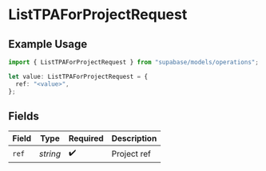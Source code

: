 # ListTPAForProjectRequest

## Example Usage

```typescript
import { ListTPAForProjectRequest } from "supabase/models/operations";

let value: ListTPAForProjectRequest = {
  ref: "<value>",
};
```

## Fields

| Field              | Type               | Required           | Description        |
| ------------------ | ------------------ | ------------------ | ------------------ |
| `ref`              | *string*           | :heavy_check_mark: | Project ref        |
